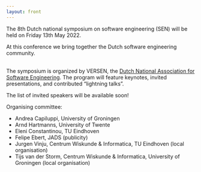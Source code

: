 ```yaml
---
layout: front
---
```


<p class="lead">

The 8th Dutch national symposium on software engineering (SEN) will be held on Friday 13th May 2022.
<!--After the success of the SEN Symposium of 2014, 2016, 2017, 2018, 2019, and 2020, we cordially invite
you to the seventh edition.-->
At this conference we bring together the Dutch software engineering community.
<br><br>

The symposium is organized by VERSEN, the <a href="https://www.versen.nl/">Dutch National Association
for Software Engineering</a>. The program will feature keynotes, invited
presentations, and contributed “lightning talks”.

The list of invited speakers will be available soon!

<!--
We will offer talks by the following invited speakers:

<ul>
<li> <a href="https://www.fi.muni.cz/~buhnova/">Barbora Buhnova</a>, Masaryk University Brno, Czech Republic </li>
<li> <a href="https://www.tue.nl/en/research/researchers/yanja-dajsuren/">Yanja Dajsuren</a>, Eindhoven University of Technology, the Netherlands </li>
<li> <a href="http://145.108.225.28/emitza-guzman/">Emitza Guzman</a>, Vrije Universiteit Amsterdam, the Netherlands </li>
<li> <a href="https://www-i2.informatik.rwth-aachen.de/~katoen/">Joost-Pieter Katoen</a>, RWTH Aachen University, Germany </li>
<li> <a href="https://people.inf.ethz.ch/dkomm/">Dennis Komm</a>, PH Graubünden, ETH Zürich, Switzerland </li>
<li> <a href="https://burcuku.github.io/home/">Burcu Kulahcioglu Ozkan</a>, Delft University of Technology, the Netherlands </li>
<li> <a href="http://www.prehofer.de/Research/Welcome.html">Christian Prehofer</a>, DENSO Automotive, Germany </li>
<li> <a href="https://jstvssr.github.io/">Joost Visser</a>, Leiden University, the Netherlands </li>
</ul>
-->

<!-- The SEN Symposium is organized by <a href="http://www.versen.nl/">VERSEN</a>. -->

<p class="lead">
Organising committee:
<ul>
<li>Andrea Capiluppi, University of Groningen</li>
<li>Arnd Hartmanns, University of Twente</li>
<li>Eleni Constantinou, TU Eindhoven</li>
<li>Felipe Ebert, JADS (publicity)</li>
<li>Jurgen Vinju, Centrum Wiskunde & Informatica, TU Eindhoven (local organisation)</li>
<li>Tijs van der Storm, Centrum Wiskunde & Informatica, University of Groningen (local organisation)</li>
</ul>

<!--<a href="./posters/index.html">submit a poster/presentation</a> and <a href="./registration/index.html">register for free participation.</a> -->
